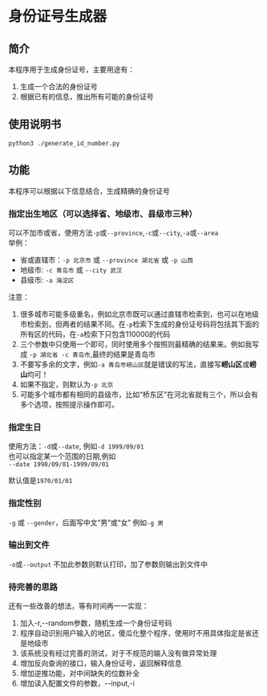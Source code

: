 # 身份证号生成器

## 简介
本程序用于生成身份证号，主要用途有：
1. 生成一个合法的身份证号
2. 根据已有的信息，推出所有可能的身份证号

## 使用说明书
```
python3 ./generate_id_number.py
```

## 功能

本程序可以根据以下信息结合，生成精确的身份证号
### 指定出生地区（可以选择省、地级市、县级市三种）  
可以不加市或省，使用方法`-p`或`--province`,`-c`或`--city`,`-a`或`--area`   
举例：  
- 省或直辖市：`-p 北京市` 或 `--province 湖北省` 或 `-p 山西`
- 地级市: `-c 青岛市` 或 `--city 武汉`
- 县级市: `-a 海淀区`

注意：
1. 很多城市可能多级重名，例如北京市既可以通过直辖市检索到，也可以在地级市检索到，但两者的结果不同。在`-p`检索下生成的身份证号码将包括其下面的所有区的代码，在`-a`检索下只包含110000的代码
2. 三个参数中只使用一个即可，同时使用多个按照则最精确的结果来。例如我写成
`-p 湖北省 -c 青岛市`,最终的结果是青岛市
3. 不要写多余的文字，例如`-a 青岛市崂山区`就是错误的写法，直接写**崂山区**或**崂山**均可！
4. 如果不指定，则默认为`-p 北京`
5. 可能多个城市都有相同的县级市，比如“桥东区”在河北省就有三个，所以会有多个选项，按照提示操作即可。

### 指定生日

使用方法：`-d`或`--date`,
例如`-d 1999/09/01`  
也可以指定某一个范围的日期,例如  
`--date 1998/09/01-1999/09/01`

默认值是`1970/01/01`

### 指定性别

`-g` 或 `--gender`，后面写中文“男”或“女”
例如`-g 男`

### 输出到文件

`-o`或`--output`
不加此参数则默认打印，加了参数则输出到文件中


### 待完善的思路

还有一些改善的想法，等有时间再一一实现：

1. 加入-r,--random参数，随机生成一个身份证号码
2. 程序自动识别用户输入的地区，傻瓜化整个程序，使用时不用具体指定是省还是地级市
3. 该系统没有经过完善的测试，对于不规范的输入没有做异常处理
4. 增加反向查询的接口，输入身份证号，返回解释信息
5. 增加逆推功能，对中间缺失的位数补全
6. 增加读入配置文件的参数，--input,-i